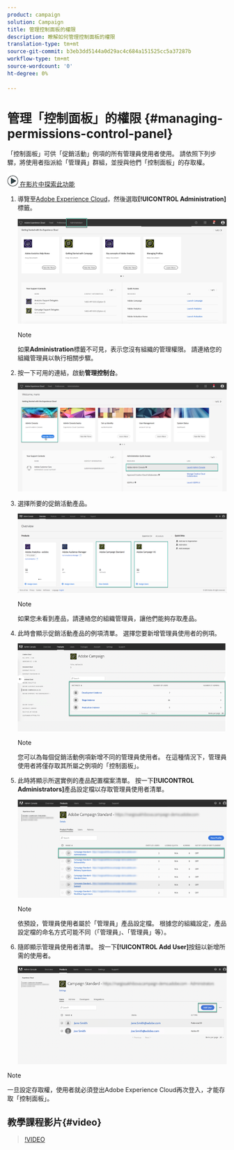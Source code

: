 ```yaml
---
product: campaign
solution: Campaign
title: 管理控制面板的權限
description: 瞭解如何管理控制面板的權限
translation-type: tm+mt
source-git-commit: b3eb3dd5144a0d29ac4c684a151525cc5a37287b
workflow-type: tm+mt
source-wordcount: '0'
ht-degree: 0%

---
```



# 管理「控制面板」的權限 {#managing-permissions-control-panel}

「控制面板」可供「促銷活動」例項的所有管理員使用者使用。 請依照下列步驟，將使用者指派給「管理員」群組，並授與他們「控制面板」的存取權。

![](assets/do-not-localize/how-to-video.png)[ 在影片中探索此功能](#video)

1. 導覽至[Adobe Experience Cloud](https://experiencecloud.adobe.com/)，然後選取&#x200B;**[!UICONTROL Administration]**&#x200B;標籤。

   ![](assets/do-not-localize/control_panel_add_user1.png)

   >[!NOTE]
   >
   >如果<b>Administration</b>標籤不可見，表示您沒有組織的管理權限。 請連絡您的組織管理員以執行相關步驟。

1. 按一下可用的連結，啟動&#x200B;**管理控制台**。

   ![](assets/do-not-localize/control_panel_admin1.png)

1. 選擇所要的促銷活動產品。

   ![](assets/do-not-localize/control_panel_add_user3.png)

   >[!NOTE]
   >
   >如果您未看到產品，請連絡您的組織管理員，讓他們能夠存取產品。

1. 此時會顯示促銷活動產品的例項清單。 選擇您要新增管理員使用者的例項。

   ![](assets/do-not-localize/control_panel_add_user4.png)

   >[!NOTE]
   >
   >您可以為每個促銷活動例項新增不同的管理員使用者。 在這種情況下，管理員使用者將僅存取其所屬之例項的「控制面板」。

1. 此時將顯示所選實例的產品配置檔案清單。 按一下&#x200B;**[!UICONTROL Administrators]**&#x200B;產品設定檔以存取管理員使用者清單。

   ![](assets/do-not-localize/control_panel_add_user_5.png)

   >[!NOTE]
   >
   >依預設，管理員使用者屬於「管理員」產品設定檔。 根據您的組織設定，產品設定檔的命名方式可能不同（「管理員」、「管理員」等）。

1. 隨即顯示管理員使用者清單。 按一下&#x200B;**[!UICONTROL Add User]**&#x200B;按鈕以新增所需的使用者。

   ![](assets/do-not-localize/control_panel_add_user_6.png)

>[!NOTE]
>
>一旦設定存取權，使用者就必須登出Adobe Experience Cloud再次登入，才能存取「控制面板」。

## 教學課程影片{#video}

>[!VIDEO](https://video.tv.adobe.com/v/27147?quality=12)
